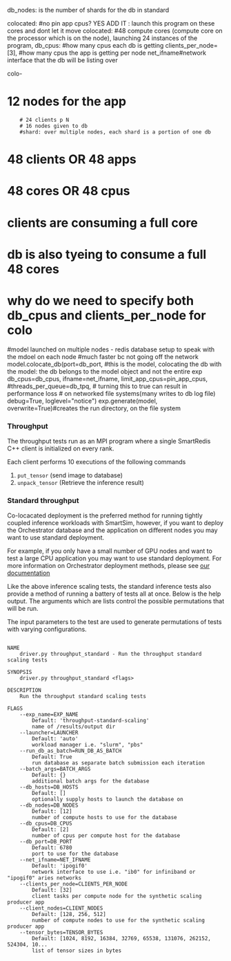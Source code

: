 db_nodes: is the number of shards for the db in standard

colocated: #no pin app cpus? YES ADD IT : launch this program on these cores and dont let it move
colocated: #48 compute cores (compute core on the processor which is on the node), launching 24 instances of the program, 
db_cpus: #how many cpus each db is getting
clients_per_node=[3], #how many cpus the app is getting per node
net_ifname#network interface that the db will be listing over

colo- 
# 12 nodes for the app
        # 24 clients p N
        # 16 nodes given to db
        #shard: over multiple nodes, each shard is a portion of one db

# 48 clients OR 48 apps
# 48 cores OR 48 cpus
# clients are consuming a full core
# db is also tyeing to consume a full 48 cores
# why do we need to specify both db_cpus and clients_per_node for colo


 #model launched on multiple nodes - redis database setup to speak with the mdoel on each node
        #much faster bc not going off the network
        model.colocate_db(port=db_port, #this is the model, colocating the db with the model: the db belongs to the model object and not the entire exp
                        db_cpus=db_cpus,
                        ifname=net_ifname,
                        limit_app_cpus=pin_app_cpus,
                        #threads_per_queue=db_tpq,
                        # turning this to true can result in performance loss
                        # on networked file systems(many writes to db log file)
                        debug=True,
                        loglevel="notice")
exp.generate(model, overwrite=True)#creates the run directory, on the file system







### Throughput

The throughput tests run as an MPI program where a single SmartRedis C++ client
is initialized on every rank. 

Each client performs 10 executions of the following commands

  1) ``put_tensor``     (send image to database)
  2) ``unpack_tensor``  (Retrieve the inference result)

### Standard throughput

Co-locacated deployment is the preferred method for running tightly coupled
inference workloads with SmartSim, however, if you want to deploy the Orchestrator
database and the application on different nodes you may want to use standard
deployment.

For example, if you only have a small number of GPU nodes and want to test a large
CPU application you may want to use standard deployment. For more information
on Orchestrator deployment methods, please see
[our documentation](https://www.craylabs.org/docs/orchestrator.html)

Like the above inference scaling tests, the standard inference tests also provide
a method of running a battery of tests all at once. Below is the help output.
The arguments which are lists control the possible permutations that will be run.


The input parameters to the test are used to generate permutations
of tests with varying configurations.

```text

NAME
    driver.py throughput_standard - Run the throughput standard scaling tests

SYNOPSIS
    driver.py throughput_standard <flags>

DESCRIPTION
    Run the throughput standard scaling tests

FLAGS
    --exp_name=EXP_NAME
        Default: 'throughput-standard-scaling'
        name of /results/output dir
    --launcher=LAUNCHER
        Default: 'auto'
        workload manager i.e. "slurm", "pbs"
    --run_db_as_batch=RUN_DB_AS_BATCH
        Default: True
        run database as separate batch submission each iteration
    --batch_args=BATCH_ARGS
        Default: {}
        additional batch args for the database
    --db_hosts=DB_HOSTS
        Default: []
        optionally supply hosts to launch the database on
    --db_nodes=DB_NODES
        Default: [12]
        number of compute hosts to use for the database
    --db_cpus=DB_CPUS
        Default: [2]
        number of cpus per compute host for the database
    --db_port=DB_PORT
        Default: 6780
        port to use for the database
    --net_ifname=NET_IFNAME
        Default: 'ipogif0'
        network interface to use i.e. "ib0" for infiniband or "ipogif0" aries networks
    --clients_per_node=CLIENTS_PER_NODE
        Default: [32]
        client tasks per compute node for the synthetic scaling producer app
    --client_nodes=CLIENT_NODES
        Default: [128, 256, 512]
        number of compute nodes to use for the synthetic scaling producer app
    --tensor_bytes=TENSOR_BYTES
        Default: [1024, 8192, 16384, 32769, 65538, 131076, 262152, 524304, 10...
        list of tensor sizes in bytes
```